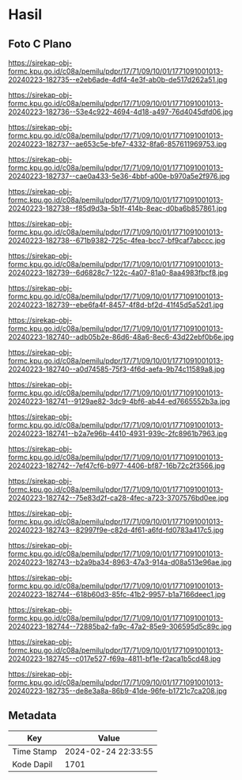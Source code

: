 # Hasil

## Foto C Plano

https://sirekap-obj-formc.kpu.go.id/c08a/pemilu/pdpr/17/71/09/10/01/1771091001013-20240223-182735--e2eb6ade-4df4-4e3f-ab0b-de517d262a51.jpg

https://sirekap-obj-formc.kpu.go.id/c08a/pemilu/pdpr/17/71/09/10/01/1771091001013-20240223-182736--53e4c922-4694-4d18-a497-76d4045dfd06.jpg

https://sirekap-obj-formc.kpu.go.id/c08a/pemilu/pdpr/17/71/09/10/01/1771091001013-20240223-182737--ae653c5e-bfe7-4332-8fa6-857611969753.jpg

https://sirekap-obj-formc.kpu.go.id/c08a/pemilu/pdpr/17/71/09/10/01/1771091001013-20240223-182737--cae0a433-5e36-4bbf-a00e-b970a5e2f976.jpg

https://sirekap-obj-formc.kpu.go.id/c08a/pemilu/pdpr/17/71/09/10/01/1771091001013-20240223-182738--f85d9d3a-5b1f-414b-8eac-d0ba6b857861.jpg

https://sirekap-obj-formc.kpu.go.id/c08a/pemilu/pdpr/17/71/09/10/01/1771091001013-20240223-182738--671b9382-725c-4fea-bcc7-bf9caf7abccc.jpg

https://sirekap-obj-formc.kpu.go.id/c08a/pemilu/pdpr/17/71/09/10/01/1771091001013-20240223-182739--6d6828c7-122c-4a07-81a0-8aa4983fbcf8.jpg

https://sirekap-obj-formc.kpu.go.id/c08a/pemilu/pdpr/17/71/09/10/01/1771091001013-20240223-182739--ebe6fa4f-8457-4f8d-bf2d-41f45d5a52d1.jpg

https://sirekap-obj-formc.kpu.go.id/c08a/pemilu/pdpr/17/71/09/10/01/1771091001013-20240223-182740--adb05b2e-86d6-48a6-8ec6-43d22ebf0b6e.jpg

https://sirekap-obj-formc.kpu.go.id/c08a/pemilu/pdpr/17/71/09/10/01/1771091001013-20240223-182740--a0d74585-75f3-4f6d-aefa-9b74c11589a8.jpg

https://sirekap-obj-formc.kpu.go.id/c08a/pemilu/pdpr/17/71/09/10/01/1771091001013-20240223-182741--9129ae82-3dc9-4bf6-ab44-ed7665552b3a.jpg

https://sirekap-obj-formc.kpu.go.id/c08a/pemilu/pdpr/17/71/09/10/01/1771091001013-20240223-182741--b2a7e96b-4410-4931-939c-2fc8961b7963.jpg

https://sirekap-obj-formc.kpu.go.id/c08a/pemilu/pdpr/17/71/09/10/01/1771091001013-20240223-182742--7ef47cf6-b977-4406-bf87-16b72c2f3566.jpg

https://sirekap-obj-formc.kpu.go.id/c08a/pemilu/pdpr/17/71/09/10/01/1771091001013-20240223-182742--75e83d2f-ca28-4fec-a723-3707576bd0ee.jpg

https://sirekap-obj-formc.kpu.go.id/c08a/pemilu/pdpr/17/71/09/10/01/1771091001013-20240223-182743--82997f9e-c82d-4f61-a6fd-fd0783a417c5.jpg

https://sirekap-obj-formc.kpu.go.id/c08a/pemilu/pdpr/17/71/09/10/01/1771091001013-20240223-182743--b2a9ba34-8963-47a3-914a-d08a513e96ae.jpg

https://sirekap-obj-formc.kpu.go.id/c08a/pemilu/pdpr/17/71/09/10/01/1771091001013-20240223-182744--618b60d3-85fc-41b2-9957-b1a7166deec1.jpg

https://sirekap-obj-formc.kpu.go.id/c08a/pemilu/pdpr/17/71/09/10/01/1771091001013-20240223-182744--72885ba2-fa9c-47a2-85e9-306595d5c89c.jpg

https://sirekap-obj-formc.kpu.go.id/c08a/pemilu/pdpr/17/71/09/10/01/1771091001013-20240223-182745--c017e527-f69a-4811-bf1e-f2aca1b5cd48.jpg

https://sirekap-obj-formc.kpu.go.id/c08a/pemilu/pdpr/17/71/09/10/01/1771091001013-20240223-182735--de8e3a8a-86b9-41de-96fe-b1721c7ca208.jpg


## Metadata

| Key        | Value               |
| ---------- | ------------------- |
| Time Stamp | 2024-02-24 22:33:55 |
| Kode Dapil | 1701                |



